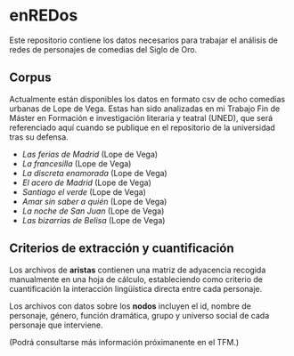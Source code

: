 # enREDos
Este repositorio contiene los datos necesarios para trabajar el análisis de redes de personajes de comedias del Siglo de Oro.

## Corpus
Actualmente están disponibles los datos en formato csv de ocho comedias urbanas de Lope de Vega. Estas han sido analizadas en mi Trabajo Fin de Máster en Formación e investigación literaria y teatral (UNED), que será referenciado aquí cuando se publique en el repositorio de la universidad tras su defensa.

- _Las ferias de Madrid_ (Lope de Vega)
- _La francesilla_ (Lope de Vega)
- _La discreta enamorada_ (Lope de Vega)
- _El acero de Madrid_ (Lope de Vega)
- _Santiago el verde_ (Lope de Vega)
- _Amar sin saber a quién_ (Lope de Vega)
- _La noche de San Juan_ (Lope de Vega)
- _Las bizarrías de Belisa_ (Lope de Vega)

## Criterios de extracción y cuantificación
Los archivos de **aristas** contienen una matriz de adyacencia recogida manualmente en una hoja de cálculo, estableciendo como criterio de cuantificación la interacción lingüística directa entre cada personaje. 

Los archivos con datos sobre los **nodos** incluyen el id, nombre de personaje, género, función dramática, grupo y universo social de cada personaje que interviene.

(Podrá consultarse más información próximanente en el TFM.)
